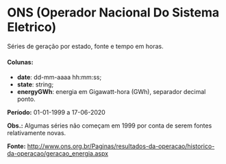 # ONS (Operador Nacional Do Sistema Eletrico)
Séries de geração por estado, fonte e tempo em horas.

#### **Colunas:**

- **date**: dd-mm-aaaa hh:mm:ss;
- **state**: string;
- **energyGWh**: energia em Gigawatt-hora (GWh), separador decimal ponto.

**Período:** 01-01-1999 a 17-06-2020

**Obs.:** Algumas séries não começam em 1999 por conta de serem fontes relativamente novas.

**Fonte:** http://www.ons.org.br/Paginas/resultados-da-operacao/historico-da-operacao/geracao_energia.aspx
